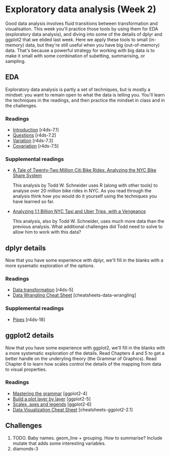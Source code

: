 <!-- Generated automatically from syllabus.yml. Do not edit by hand -->
# Exploratory data analysis (Week 2)

Good data analysis involves fluid transitions between transformation and
visualisation. This week you'll practice those tools by using them for EDA
(exploratory data analysis), and diving into some of the details of dplyr and
ggplot2 that we elided last week. Here we apply these tools to small
(in-memory) data, but they're still useful when you have big (out-of-memory)
data. That's because a powerful strategy for working with big data is to make
it small with some combination of subetting, summarising, or sampling.

## EDA

Exploratory data analysis is partly a set of techniques, but is mostly a
mindset: you want to remain open to what the data is telling you. You'll learn
the techniques in the readings, and then practice the mindset in class and in
the challenges.

### Readings

  * [Introduction](http://r4ds.had.co.nz/exploratory-data-analysis.html#introduction-3) [r4ds-7.1]
  * [Questions](http://r4ds.had.co.nz/exploratory-data-analysis.html#questions) [r4ds-7.2]
  * [Variation](http://r4ds.had.co.nz/exploratory-data-analysis.html#variation) [r4ds-7.3]
  * [Covariation](http://r4ds.had.co.nz/exploratory-data-analysis.html#covariation) [r4ds-7.5]

### Supplemental readings

  * [A Tale of Twenty-Two Million Citi Bike Rides: Analyzing the NYC Bike Share System](http://toddwschneider.com/posts/a-tale-of-twenty-two-million-citi-bikes-analyzing-the-nyc-bike-share-system/)

    This analysis by Todd W. Schneider uses R (along with other tools) to
    analyse over 20 million bike rides in NYC. As you read through the analysis
    think how you would do it yourself using the techniques you have learned so
    far.

  * [Analyzing 1.1 Billion NYC Taxi and Uber Trips, with a Vengeance](http://toddwschneider.com/posts/analyzing-1-1-billion-nyc-taxi-and-uber-trips-with-a-vengeance/)

    This analysis, also by Todd W. Schneider, uses much more data than the
    previous analysis. What additional challenges did Todd need to solve to
    allow him to work with this data?



## dplyr details

Now that you have some experience with dplyr, we'll fill in the blanks with a
more sysematic exploration of the options.

### Readings

  * [Data transformation](http://r4ds.had.co.nz/transform.html) [r4ds-5]
  * [Data Wrangling Cheat Sheet](https://www.rstudio.com/wp-content/uploads/2015/02/data-wrangling-cheatsheet.pdf) [cheatsheets-data-wrangling]

### Supplemental readings

  * [Pipes](http://r4ds.had.co.nz/pipes.html) [r4ds-18]


## ggplot2 details

Now that you have some experience with ggplot2, we'll fill in the blanks with a
more systematic exploration of the details. Read Chapters 4 and 5 to get a
better handle on the underyling theory (the Grammar of Graphics). Read Chapter
6 to learn how scales control the details of the mapping from data to visual
properties.

### Readings

  * [Mastering the grammar](http://link.springer.com.ezproxy.stanford.edu/chapter/10.1007/978-3-319-24277-4_4) [ggplot2-4]
  * [Build a plot layer by layer](http://link.springer.com.ezproxy.stanford.edu/chapter/10.1007/978-3-319-24277-4_5) [ggplot2-5]
  * [Scales, axes and legends](http://link.springer.com.ezproxy.stanford.edu/chapter/10.1007/978-3-319-24277-4_6) [ggplot2-6]
  * [Data Visualization Cheat Sheet](https://www.rstudio.com/wp-content/uploads/2016/11/ggplot2-cheatsheet-2.1.pdf) [cheatsheets-ggplot2-2.1]


## Challenges

1.  TODO. Baby names. geom_line + grouping. How to summarise? Include mutate that adds some interesting variables.
1.  diamonds-3

